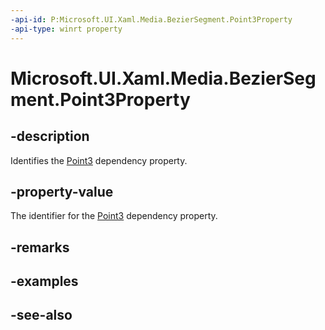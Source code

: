 ```yaml
---
-api-id: P:Microsoft.UI.Xaml.Media.BezierSegment.Point3Property
-api-type: winrt property
---
```


<!-- Property syntax
public Windows.UI.Xaml.DependencyProperty Point3Property { get; }
-->

# Microsoft.UI.Xaml.Media.BezierSegment.Point3Property

## -description
Identifies the [Point3](beziersegment_point3.md) dependency property.

## -property-value
The identifier for the [Point3](beziersegment_point3.md) dependency property.

## -remarks

## -examples

## -see-also
